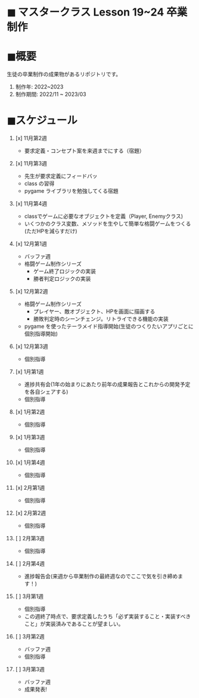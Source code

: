 # ◼ マスタークラス Lesson 19~24 卒業制作

# ◼概要

生徒の卒業制作の成果物があるリポジトリです。

1. 制作年: 2022~2023
1. 制作期間: 2022/11 ~ 2023/03

# ◼スケジュール
1. [x] 11月第2週
    - 要求定義・コンセプト案を来週までにする（宿題）
1. [x] 11月第3週
    - 先生が要求定義にフィードバッ
    - class の習得
    - pygame ライブラリを勉強してくる宿題
1. [x] 11月第4週 
    - classでゲームに必要なオブジェクトを定義（Player, Enemyクラス)
    - いくつかのクラス変数、メソッドを生やして簡単な格闘ゲームをつくる(ただHPを減らすだけ)
1. [x] 12月第1週
    - バッファ週
    - 格闘ゲーム制作シリーズ
        - ゲーム終了ロジックの実装
        - 勝者判定ロジックの実装

1. [x] 12月第2週
    - 格闘ゲーム制作シリーズ
        - プレイヤー、敵オブジェクト、HPを画面に描画する
        - 勝敗判定時のシーンチェンジ。リトライできる機能の実装
    - pygame を使ったテーラメイド指導開始(生徒のつくりたいアプリごとに個別指導開始)

1. [x] 12月第3週
    - 個別指導
1. [x] 1月第1週
    - 進捗共有会(1年の始まりにあたり前年の成果報告とこれからの開発予定を各自シェアする)
    - 個別指導
1. [x] 1月第2週
    - 個別指導
1. [x] 1月第3週
    - 個別指導
1. [x] 1月第4週
    - 個別指導
1. [x] 2月第1週
    - 個別指導
1. [x] 2月第2週
    - 個別指導
1. [ ] 2月第3週
    - 個別指導
1. [ ] 2月第4週
    - 進捗報告会(来週から卒業制作の最終週なのでここで気を引き締めます！)
1. [ ] 3月第1週
    - 個別指導
    - この週終了時点で、要求定義したうち「必ず実装すること・実装すべきこと」が実装済みであることが望ましい。
1. [ ] 3月第2週
    - バッファ週
    - 個別指導
1. [ ] 3月第3週  
    - バッファ週
    - 成果発表!